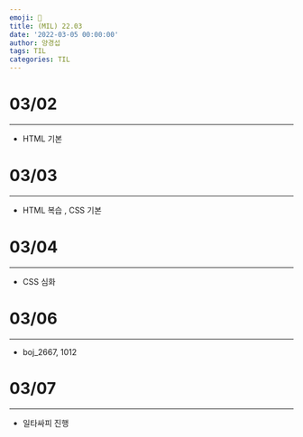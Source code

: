 ```yaml
---
emoji: 🎑
title: (MIL) 22.03
date: '2022-03-05 00:00:00'
author: 양경섭
tags: TIL
categories: TIL
---
```


# 03/02

---

- HTML 기본

# 03/03

---

- HTML 복습 , CSS 기본

# 03/04

---

- CSS 심화

# 03/06

---

- boj_2667, 1012

# 03/07

---

- 일타싸피 진행
